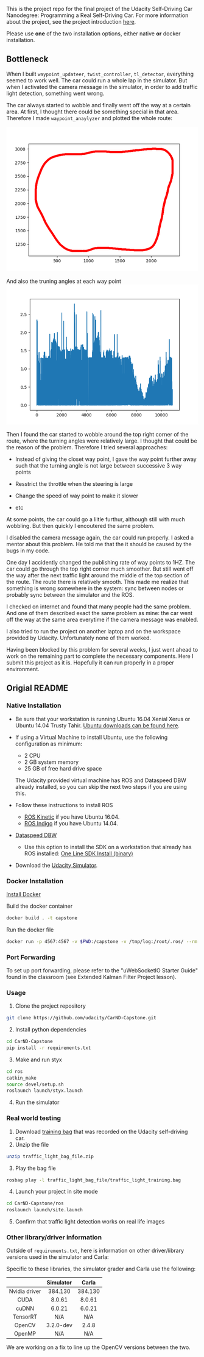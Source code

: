 This is the project repo for the final project of the Udacity Self-Driving Car Nanodegree: Programming a Real Self-Driving Car. For more information about the project, see the project introduction [here](https://classroom.udacity.com/nanodegrees/nd013/parts/6047fe34-d93c-4f50-8336-b70ef10cb4b2/modules/e1a23b06-329a-4684-a717-ad476f0d8dff/lessons/462c933d-9f24-42d3-8bdc-a08a5fc866e4/concepts/5ab4b122-83e6-436d-850f-9f4d26627fd9).



Please use **one** of the two installation options, either native **or** docker installation.

## Bottleneck
When I built `waypoint_updateer`, `twist_controller`, `tl_detector`, everything seemed to work well. The car could run a whole lap in the simulator. But when I activated the camera message in the simulator, in order to add traffic light detection, something went wrong.

The car always started to wobble and finally went off the way at a certain area. At first, I thought there could be something special in that area. Therefore I made `waypoint_anaylyzer` and plotted the whole route:

![Example](waypoints.png)

And also the truning angles at each way point
![Example](turning_angles.png)


Then I found the car started to wobble around the top right corner of the route, where the turning angles were relatively large. I thought that could be the reason of the problem. Therefore I tried several approaches:

* Instead of giving the closet way point, I gave the way point further away such that the turning angle is not large between successive 3 way points

* Resstrict the throttle when the steering is large

* Change the speed of way point to make it slower

* etc


At some points, the car could go a liitle furthur, although still with much wobbling. But then quickly I encoutered the same problem.

I disabled the camera message again, the car could run properly. I asked a mentor about this problem. He told me that the it should be caused by the bugs in my code. 

One day I accidently changed the publishing rate of way points to 1HZ. The car could go through the top right corner much smoother. But still went off the way after the next traffic light around the middle of the top section of the route. The route there is relatively smooth. This made me realize that something is wrong somewhere in the system: sync between nodes or probably sync between the simulator and the ROS. 

I checked on internet and found that many people had the same problem. And one of them described exact the same problem as mine: the car went off the way at the same area everytime if the camera message was enabled.

I also tried to run the project on another laptop and on the workspace provided by Udacity. Unfortunately none of them worked.

Having been blocked by this problem for several weeks, I just went ahead to work on the remaining part to complete the necessary components. Here I submit this project as it is. Hopefully it can run properly in a proper environment.

## Origial README
### Native Installation

* Be sure that your workstation is running Ubuntu 16.04 Xenial Xerus or Ubuntu 14.04 Trusty Tahir. [Ubuntu downloads can be found here](https://www.ubuntu.com/download/desktop).
* If using a Virtual Machine to install Ubuntu, use the following configuration as minimum:
  * 2 CPU
  * 2 GB system memory
  * 25 GB of free hard drive space

  The Udacity provided virtual machine has ROS and Dataspeed DBW already installed, so you can skip the next two steps if you are using this.

* Follow these instructions to install ROS
  * [ROS Kinetic](http://wiki.ros.org/kinetic/Installation/Ubuntu) if you have Ubuntu 16.04.
  * [ROS Indigo](http://wiki.ros.org/indigo/Installation/Ubuntu) if you have Ubuntu 14.04.
* [Dataspeed DBW](https://bitbucket.org/DataspeedInc/dbw_mkz_ros)
  * Use this option to install the SDK on a workstation that already has ROS installed: [One Line SDK Install (binary)](https://bitbucket.org/DataspeedInc/dbw_mkz_ros/src/81e63fcc335d7b64139d7482017d6a97b405e250/ROS_SETUP.md?fileviewer=file-view-default)
* Download the [Udacity Simulator](https://github.com/udacity/CarND-Capstone/releases).

### Docker Installation
[Install Docker](https://docs.docker.com/engine/installation/)

Build the docker container
```bash
docker build . -t capstone
```

Run the docker file
```bash
docker run -p 4567:4567 -v $PWD:/capstone -v /tmp/log:/root/.ros/ --rm -it capstone
```

### Port Forwarding
To set up port forwarding, please refer to the "uWebSocketIO Starter Guide" found in the classroom (see Extended Kalman Filter Project lesson).

### Usage

1. Clone the project repository
```bash
git clone https://github.com/udacity/CarND-Capstone.git
```

2. Install python dependencies
```bash
cd CarND-Capstone
pip install -r requirements.txt
```
3. Make and run styx
```bash
cd ros
catkin_make
source devel/setup.sh
roslaunch launch/styx.launch
```
4. Run the simulator

### Real world testing
1. Download [training bag](https://s3-us-west-1.amazonaws.com/udacity-selfdrivingcar/traffic_light_bag_file.zip) that was recorded on the Udacity self-driving car.
2. Unzip the file
```bash
unzip traffic_light_bag_file.zip
```
3. Play the bag file
```bash
rosbag play -l traffic_light_bag_file/traffic_light_training.bag
```
4. Launch your project in site mode
```bash
cd CarND-Capstone/ros
roslaunch launch/site.launch
```
5. Confirm that traffic light detection works on real life images

### Other library/driver information
Outside of `requirements.txt`, here is information on other driver/library versions used in the simulator and Carla:

Specific to these libraries, the simulator grader and Carla use the following:

|        | Simulator | Carla  |
| :-----------: |:-------------:| :-----:|
| Nvidia driver | 384.130 | 384.130 |
| CUDA | 8.0.61 | 8.0.61 |
| cuDNN | 6.0.21 | 6.0.21 |
| TensorRT | N/A | N/A |
| OpenCV | 3.2.0-dev | 2.4.8 |
| OpenMP | N/A | N/A |

We are working on a fix to line up the OpenCV versions between the two.
